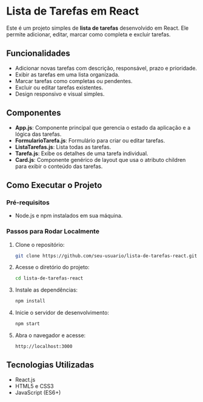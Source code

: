 # Lista de Tarefas em React

Este é um projeto simples de **lista de tarefas** desenvolvido em React. Ele permite adicionar, editar, marcar como completa e excluir tarefas. 

## Funcionalidades

- Adicionar novas tarefas com descrição, responsável, prazo e prioridade.
- Exibir as tarefas em uma lista organizada.
- Marcar tarefas como completas ou pendentes.
- Excluir ou editar tarefas existentes.
- Design responsivo e visual simples.

## Componentes

- **App.js**: Componente principal que gerencia o estado da aplicação e a lógica das tarefas.
- **FormularioTarefa.js**: Formulário para criar ou editar tarefas.
- **ListaTarefas.js**: Lista todas as tarefas.
- **Tarefa.js**: Exibe os detalhes de uma tarefa individual.
- **Card.js**: Componente genérico de layout que usa o atributo children para exibir o conteúdo das tarefas.

## Como Executar o Projeto

### Pré-requisitos

- Node.js e npm instalados em sua máquina.

### Passos para Rodar Localmente

1. Clone o repositório:
    ```bash
    git clone https://github.com/seu-usuario/lista-de-tarefas-react.git
    ```

2. Acesse o diretório do projeto:
    ```bash
    cd lista-de-tarefas-react
    ```

3. Instale as dependências:
    ```bash
    npm install
    ```

4. Inicie o servidor de desenvolvimento:
    ```bash
    npm start
    ```

5. Abra o navegador e acesse:
    ```plaintext
    http://localhost:3000
    ```

## Tecnologias Utilizadas

- React.js
- HTML5 e CSS3
- JavaScript (ES6+)
